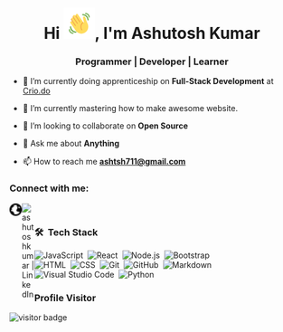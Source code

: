 <h1 align="center">Hi <img src="https://github.com/Ashtkr/Ashtkr/blob/main/Wave.gif" height="55px" width="55px">, I'm Ashutosh Kumar </h1>
<h3 align="center">

Programmer | Developer | Learner

></h3>

- 🔭 I’m currently doing apprenticeship on **Full-Stack Development** at [Crio.do](https://www.crio.do/)

- 🌱 I’m currently mastering how to make awesome website.

- 👯 I’m looking to collaborate on **Open Source**

- 💬 Ask me about **Anything**

- 📫 How to reach me **ashtsh711@gmail.com**

### Connect with me:

[<img align="left" alt="TechHelpBD.com" width="22px" src="https://raw.githubusercontent.com/iconic/open-iconic/master/svg/globe.svg" />][website]
[<img align="left" alt="ashutoshkumar | LinkedIn" width="22px" src="https://cdn.jsdelivr.net/npm/simple-icons@v3/icons/linkedin.svg" />][linkedin]

<br />

### 🛠 &nbsp;Tech Stack

![JavaScript](https://img.shields.io/badge/-JavaScript-05122A?style=flat&logo=javascript)&nbsp;
![React](https://img.shields.io/badge/-React-05122A?style=flat&logo=react)&nbsp;
![Node.js](https://img.shields.io/badge/-Node.js-05122A?style=flat&logo=node.js)&nbsp;
![Bootstrap](https://img.shields.io/badge/-Bootstrap-05122A?style=flat&logo=bootstrap&logoColor=563D7C)\
![HTML](https://img.shields.io/badge/-HTML-05122A?style=flat&logo=HTML5)&nbsp;
![CSS](https://img.shields.io/badge/-CSS-05122A?style=flat&logo=CSS3&logoColor=1572B6)&nbsp;
![Git](https://img.shields.io/badge/-Git-05122A?style=flat&logo=git)&nbsp;
![GitHub](https://img.shields.io/badge/-GitHub-05122A?style=flat&logo=github)&nbsp;
![Markdown](https://img.shields.io/badge/-Markdown-05122A?style=flat&logo=markdown)\
![Visual Studio Code](https://img.shields.io/badge/-Visual%20Studio%20Code-05122A?style=flat&logo=visual-studio-code&logoColor=007ACC)&nbsp;
![Python](https://img.shields.io/badge/-Python-05122A?style=flat&logo=python)&nbsp;

### Profile Visitor
![visitor badge](https://visitor-badge.glitch.me/badge?page_id=ashtsh711.visitor-badge&left_color=Green&right_color=yellow)
<br />

[website]: https://www.crio.do/learn/portfolio/ashtsh711/
[linkedin]: https://www.linkedin.com/in/ashutosh-kumar-914680188

